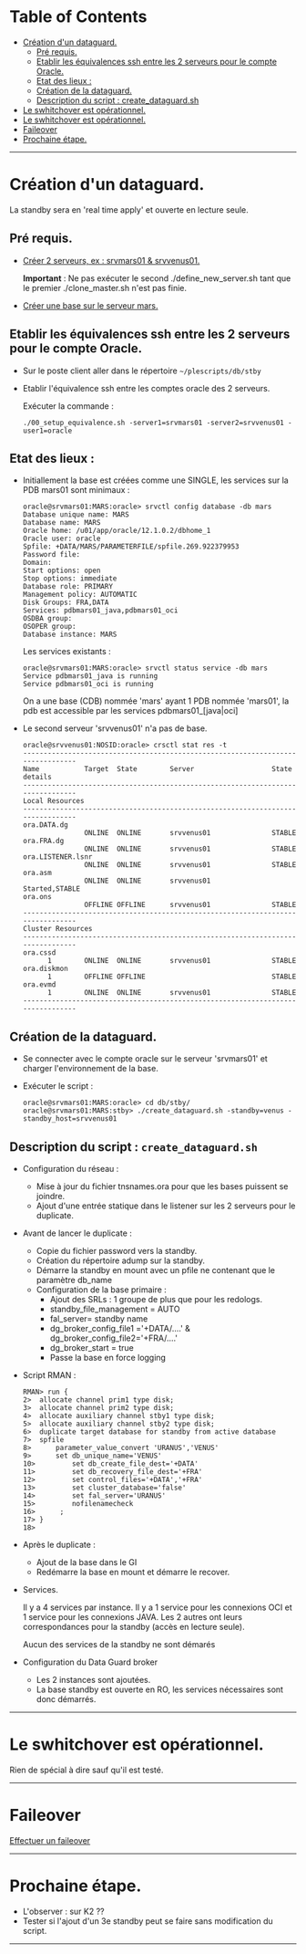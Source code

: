 Table of Contents
=================

 * [Création d'un dataguard.](#création-dun-dataguard)
    * [Pré requis.](#pré-requis)
    * [Etablir les équivalences ssh entre les 2 serveurs pour le compte Oracle.](#etablir-les-équivalences-ssh-entre-les-2-serveurs-pour-le-compte-oracle)
    * [Etat des lieux :](#etat-des-lieux-)
    * [Création de la dataguard.](#création-de-la-dataguard)
    * [Description du script : create_dataguard.sh](#description-du-script--create_dataguardsh)
 * [Le swhitchover est opérationnel.](#le-swhitchover-est-opérationnel)
 * [Le swhitchover est opérationnel.](#le-swhitchover-est-opérationnel-1)
 * [Faileover](#faileover)
 * [Prochaine étape.](#prochaine-étape)

--------------------------------------------------------------------------------

#	Création d'un dataguard.
  La standby sera en 'real time apply' et ouverte en lecture seule.

##	Pré requis.
 - [Créer 2 serveurs, ex : srvmars01 & srvvenus01.](https://github.com/PhilippeLeroux/plescripts/tree/master/database_servers/README.md)

   **Important** : Ne pas exécuter le second ./define_new_server.sh tant que le premier ./clone_master.sh n'est pas finie.

 - [Créer une base sur le serveur mars.](https://github.com/PhilippeLeroux/plescripts/tree/master/db/README.md)

## Etablir les équivalences ssh entre les 2 serveurs pour le compte Oracle.
 - Sur le poste client aller dans le répertoire `~/plescripts/db/stby`

 - Etablir l'équivalence ssh entre les comptes oracle des 2 serveurs.

   Exécuter la commande :

   `./00_setup_equivalence.sh -server1=srvmars01 -server2=srvvenus01 -user1=oracle`

## Etat des lieux :
 - Initiallement la base est créées comme une SINGLE, les services sur la PDB mars01 sont minimaux :
	```
	oracle@srvmars01:MARS:oracle> srvctl config database -db mars
	Database unique name: MARS
	Database name: MARS
	Oracle home: /u01/app/oracle/12.1.0.2/dbhome_1
	Oracle user: oracle
	Spfile: +DATA/MARS/PARAMETERFILE/spfile.269.922379953
	Password file:
	Domain:
	Start options: open
	Stop options: immediate
	Database role: PRIMARY
	Management policy: AUTOMATIC
	Disk Groups: FRA,DATA
	Services: pdbmars01_java,pdbmars01_oci
	OSDBA group:
	OSOPER group:
	Database instance: MARS
	```

	Les services existants :
	```
	oracle@srvmars01:MARS:oracle> srvctl status service -db mars
	Service pdbmars01_java is running
	Service pdbmars01_oci is running
	```

	On a une base (CDB) nommée 'mars' ayant 1 PDB nommée 'mars01', la pdb est accessible
	par les services pdbmars01_[java|oci]

 - Le second serveur 'srvvenus01' n'a pas de base.

	```
	oracle@srvvenus01:NOSID:oracle> crsctl stat res -t
	--------------------------------------------------------------------------------
	Name           Target  State        Server                   State details
	--------------------------------------------------------------------------------
	Local Resources
	--------------------------------------------------------------------------------
	ora.DATA.dg
				   ONLINE  ONLINE       srvvenus01               STABLE
	ora.FRA.dg
				   ONLINE  ONLINE       srvvenus01               STABLE
	ora.LISTENER.lsnr
				   ONLINE  ONLINE       srvvenus01               STABLE
	ora.asm
				   ONLINE  ONLINE       srvvenus01               Started,STABLE
	ora.ons
				   OFFLINE OFFLINE      srvvenus01               STABLE
	--------------------------------------------------------------------------------
	Cluster Resources
	--------------------------------------------------------------------------------
	ora.cssd
		  1        ONLINE  ONLINE       srvvenus01               STABLE
	ora.diskmon
		  1        OFFLINE OFFLINE                               STABLE
	ora.evmd
		  1        ONLINE  ONLINE       srvvenus01               STABLE
	--------------------------------------------------------------------------------
	```

##	Création de la dataguard.
 - Se connecter avec le compte oracle sur le serveur 'srvmars01' et charger l'environnement de la base.

 - Exécuter le script :
	```
	oracle@srvmars01:MARS:oracle> cd db/stby/
	oracle@srvmars01:MARS:stby> ./create_dataguard.sh -standby=venus -standby_host=srvvenus01
	```

## Description du script : `create_dataguard.sh`
 * Configuration du réseau :
   * Mise à jour du fichier tnsnames.ora pour que les bases puissent se joindre.
   * Ajout d'une entrée statique dans le listener sur les 2 serveurs pour le duplicate.

 * Avant de lancer le duplicate :
   * Copie du fichier password vers la standby.
   * Création du répertoire adump sur la standby.
   * Démarre la standby en mount avec un pfile ne contenant que le paramètre db_name
   * Configuration de la base primaire :
     * Ajout des SRLs : 1 groupe de plus que pour les redologs.
     * standby_file_management = AUTO
     * fal_server= standby name
     * dg_broker_config_file1 ='+DATA/....' & dg_broker_config_file2='+FRA/....'
     * dg_broker_start = true
     * Passe la base en force logging
   
 * Script RMAN :

	```
	RMAN> run {
	2> 	allocate channel prim1 type disk;
	3> 	allocate channel prim2 type disk;
	4> 	allocate auxiliary channel stby1 type disk;
	5> 	allocate auxiliary channel stby2 type disk;
	6> 	duplicate target database for standby from active database
	7> 	spfile
	8> 		parameter_value_convert 'URANUS','VENUS'
	9> 		set db_unique_name='VENUS'
	10> 		set db_create_file_dest='+DATA'
	11> 		set db_recovery_file_dest='+FRA'
	12> 		set control_files='+DATA','+FRA'
	13> 		set cluster_database='false'
	14> 		set fal_server='URANUS'
	15> 		nofilenamecheck
	16> 	 ;
	17> }
	18> 
	```

 * Après le duplicate :
   * Ajout de la base dans le GI
   * Redémarre la base en mount et démarre le recover.

 * Services.

   Il y a 4 services par instance. Il y a 1 service pour les connexions OCI et 1
   service pour les connexions JAVA. Les 2 autres ont leurs correspondances pour la
   standby (accès en lecture seule).

   Aucun des services de la standby ne sont démarés

 * Configuration du Data Guard broker
   * Les 2 instances sont ajoutées.
   * La base standby est ouverte en RO, les services nécessaires sont donc démarrés.

--------------------------------------------------------------------------------

# Le swhitchover est opérationnel.

  Rien de spécial à dire sauf qu'il est testé.

--------------------------------------------------------------------------------

# Faileover
 [Effectuer un faileover](https://github.com/PhilippeLeroux/plescripts/wiki/faileover)

--------------------------------------------------------------------------------

#	Prochaine étape.
 * L'observer : sur K2 ??
 * Tester si l'ajout d'un 3e standby peut se faire sans modification du script.

--------------------------------------------------------------------------------
